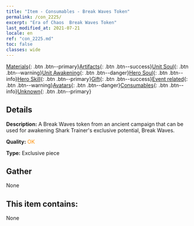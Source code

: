 ```yaml
---
title: "Item - Consumables - Break Waves Token"
permalink: /con_2225/
excerpt: "Era of Chaos  Break Waves Token"
last_modified_at: 2021-07-21
locale: en
ref: "con_2225.md"
toc: false
classes: wide
---
```

 [Materials](/Items/){: .btn .btn--primary}[Artifacts](/Items/Artifacts/){: .btn .btn--success}[Unit Soul](/Items/UnitSoul/){: .btn .btn--warning}[Unit Awakening](/Items/UnitAwakening/){: .btn .btn--danger}[Hero Soul](/Items/HeroSoul/){: .btn .btn--info}[Hero Skill](/Items/HeroSkill/){: .btn .btn--primary}[Gift](/Items/Gift/){: .btn .btn--success}[Event related](/Items/Events/){: .btn .btn--warning}[Avatars](/Items/Avatars/){: .btn .btn--danger}[Consumables](/Items/Consumables/){: .btn .btn--info}[Unknown](/Items/Unknown/){: .btn .btn--primary}

## Details
 **Description:** A Break Waves token from an ancient campaign that can be used for awakening Shark Trainer's exclusive potential, Break Waves.

 **Quality:** <span style="color: #FF8C00">OK</span>

 **Type:** Exclusive piece

## Gather

  None

## This item contains:

  None


